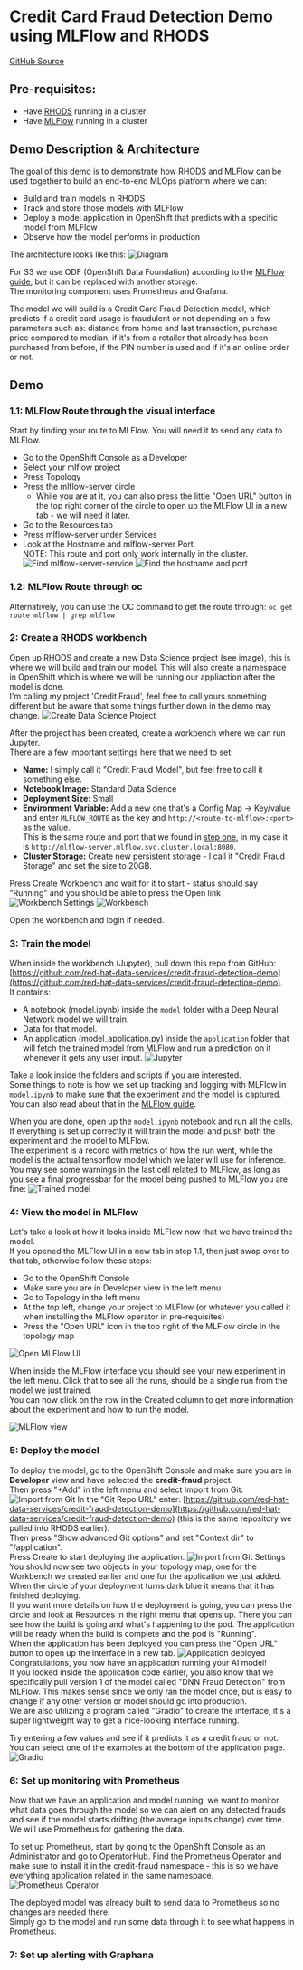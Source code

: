 # Credit Card Fraud Detection Demo using MLFlow and RHODS
[GitHub Source](https://github.com/red-hat-data-services/credit-fraud-detection-demo)

## Pre-requisites:
- Have [RHODS](/getting_started_rhods) running in a cluster
- Have [MLFlow](/tools_and_applications_mlflow) running in a cluster

## Demo Description & Architecture
The goal of this demo is to demonstrate how RHODS and MLFlow can be used together to build an end-to-end MLOps platform where we can: 

- Build and train models in RHODS
- Track and store those models with MLFlow
- Deploy a model application in OpenShift that predicts with a specific model from MLFlow
- Observe how the model performs in production

The architecture looks like this:
![Diagram](img/Diagram.PNG)

For S3 we use ODF (OpenShift Data Foundation) according to the [MLFlow guide](/tools_and_applications_mlflow), but it can be replaced with another storage.  
The monitoring component uses Prometheus and Grafana.

The model we will build is a Credit Card Fraud Detection model, which predicts if a credit card usage is fraudulent or not depending on a few parameters such as: distance from home and last transaction, purchase price compared to median, if it's from a retailer that already has been purchased from before, if the PIN number is used and if it's an online order or not.


## Demo

### 1.1: MLFlow Route through the visual interface
Start by finding your route to MLFlow. You will need it to send any data to MLFlow.

- Go to the OpenShift Console as a Developer
- Select your mlflow project 
- Press Topology 
- Press the mlflow-server circle 
    - While you are at it, you can also press the little "Open URL" button in the top right corner of the circle to open up the MLFlow UI in a new tab - we will need it later.
- Go to the Resources tab 
- Press mlflow-server under Services 
- Look at the Hostname and mlflow-server Port.  
NOTE: This route and port only work internally in the cluster.
![Find mlflow-server-service](img/mlflow-server-service.png)
![Find the hostname and port](img/hostname-and-port.png)

### 1.2: MLFlow Route through oc
Alternatively, you can use the OC command to get the route through: `oc get route mlflow | grep mlflow`

### 2: Create a RHODS workbench
Open up RHODS and create a new Data Science project (see image), this is where we will build and train our model. This will also create a namespace in OpenShift which is where we will be running our appliaction after the model is done.  
I'm calling my project 'Credit Fraud', feel free to call yours something different but be aware that some things further down in the demo may change.
![Create Data Science Project](img/Create_data_science_project.png)

After the project has been created, create a workbench where we can run Jupyter.  
There are a few important settings here that we need to set:

- **Name:** I simply call it "Credit Fraud Model", but feel free to call it something else.
- **Notebook Image:** Standard Data Science
- **Deployment Size:** Small
- **Environment Variable:** Add a new one that's a Config Map -> Key/value and enter `MLFLOW_ROUTE` as the key and `http://<route-to-mlflow>:<port>` as the value.  
This is the same route and port that we found in [step one](#11-mlflow-route-through-visual-interface), in my case it is `http://mlflow-server.mlflow.svc.cluster.local:8080`.
- **Cluster Storage:** Create new persistent storage - I call it "Credit Fraud Storage" and set the size to 20GB.

Press Create Workbench and wait for it to start - status should say "Running" and you should be able to press the Open link
![Workbench Settings](img/Workbench_Settings.png)
![Workbench](img/Workbench.png)

Open the workbench and login if needed.

### 3: Train the model
When inside the workbench (Jupyter), pull down this repo from GitHub: [https://github.com/red-hat-data-services/credit-fraud-detection-demo](https://github.com/red-hat-data-services/credit-fraud-detection-demo).   
It contains:

- A notebook (model.ipynb) inside the `model` folder with a Deep Neural Network model we will train.
- Data for that model.
- An application (model_application.py) inside the `application` folder that will fetch the trained model from MLFlow and run a prediction on it whenever it gets any user input.
![Jupyter](img/Jupyter.png)

Take a look inside the folders and scripts if you are interested.  
Some things to note is how we set up tracking and logging with MLFlow in `model.ipynb` to make sure that the experiment and the model is captured. You can also read about that in the [MLFlow guide](/tools_and_applications_mlflow#adding-mlflow-to-training-code).

When you are done, open up the `model.ipynb` notebook and run all the cells. If everything is set up correctly it will train the model and push both the experiment and the model to MLFlow.  
The experiment is a record with metrics of how the run went, while the model is the actual tensorflow model which we later will use for inference.  
You may see some warnings in the last cell related to MLFlow, as long as you see a final progressbar for the model being pushed to MLFlow you are fine:
![Trained model](img/Trained_model.png)

### 4: View the model in MLFlow
Let's take a look at how it looks inside MLFlow now that we have trained the model.  
If you opened the MLFlow UI in a new tab in step 1.1, then just swap over to that tab, otherwise follow these steps:

- Go to the OpenShift Console
- Make sure you are in Developer view in the left menu
- Go to Topology in the left menu
- At the top left, change your project to MLFlow (or whatever you called it when installing the MLFlow operator in pre-requisites)
- Press the "Open URL" icon in the top right of the MLFlow circle in the topology map

![Open MLFlow UI](img/Open_MLFlow_UI.png)

When inside the MLFlow interface you should see your new experiment in the left menu. Click that to see all the runs, should be a single run from the model we just trained.  
You can now click on the row in the Created column to get more information about the experiment and how to run the model.

![MLFlow view](img/MLFlow_view.png)

### 5: Deploy the model
To deploy the model, go to the OpenShift Console and make sure you are in **Developer** view and have selected the **credit-fraud** project.  
Then press "+Add" in the left menu and select Import from Git.  
![Import from Git](img/Import_from_Git.png)
In the "Git Repo URL" enter: [https://github.com/red-hat-data-services/credit-fraud-detection-demo](https://github.com/red-hat-data-services/credit-fraud-detection-demo) (this is the same repository we pulled into RHODS earlier).  
Then press "Show advanced Git options" and set "Context dir" to "/application".  
Press Create to start deploying the application.
![Import from Git Settings](img/Import_from_Git_settings.png)
You should now see two objects in your topology map, one for the Workbench we created earlier and one for the application we just added.  
When the circle of your deployment turns dark blue it means that it has finished deploying.  
If you want more details on how the deployment is going, you can press the circle and look at Resources in the right menu that opens up. There you can see how the build is going and what's happening to the pod. The application will be ready when the build is complete and the pod is "Running".  
When the application has been deployed you can press the "Open URL" button to open up the interface in a new tab. 
![Application deployed](img/Application_deployed.png)
Congratulations, you now have an application running your AI model!  
If you looked inside the application code earlier, you also know that we specifically pull version 1 of the model called "DNN Fraud Detection" from MLFlow. This makes sense since we only ran the model once, but is easy to change if any other version or model should go into production.  
We are also utilizing a program called "Gradio" to create the interface, it's a super lightweight way to get a nice-looking interface running.

Try entering a few values and see if it predicts it as a credit fraud or not. You can select one of the examples at the bottom of the application page.
![Gradio](img/Gradio.PNG)


### 6: Set up monitoring with Prometheus
Now that we have an application and model running, we want to monitor what data goes through the model so we can alert on any detected frauds and see if the model starts drifting (the average inputs change) over time.  
We will use Prometheus for gathering the data.

To set up Prometheus, start by going to the OpenShift Console as an Administrator and go to OperatorHub.
Find the Prometheus Operator and make sure to install it in the credit-fraud namespace - this is so we have everything application related in the same namespace.
![Prometheus Operator](img/Prometheus_Operator.png)

The deployed model was already built to send data to Prometheus so no changes are needed there.  
Simply go to the model and run some data through it to see what happens in Prometheus.


### 7: Set up alerting with Graphana